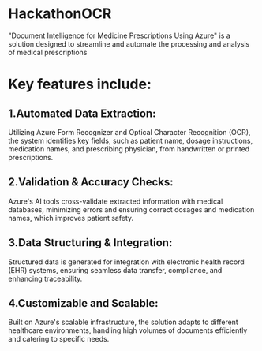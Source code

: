 # HackathonOCR
"Document Intelligence for Medicine Prescriptions Using Azure" is a solution designed to streamline and automate the processing and analysis of medical prescriptions
# Key features include:

## 1.Automated Data Extraction: 
  Utilizing Azure Form Recognizer and Optical Character Recognition (OCR), the system identifies key fields, such as patient name, dosage instructions, medication names, and prescribing physician, from handwritten or printed prescriptions.

## 2.Validation & Accuracy Checks: 
  Azure's AI tools cross-validate extracted information with medical databases, minimizing errors and ensuring correct dosages and medication names, which improves patient safety.

## 3.Data Structuring & Integration: 
  Structured data is generated for integration with electronic health record (EHR) systems, ensuring seamless data transfer, compliance, and enhancing traceability.

## 4.Customizable and Scalable: 
  Built on Azure's scalable infrastructure, the solution adapts to different healthcare environments, handling high volumes of documents efficiently and catering to specific needs.

